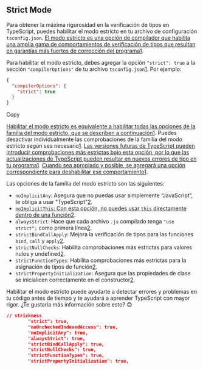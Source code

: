 
## Strict Mode

Para obtener la máxima rigurosidad en la verificación de tipos en TypeScript, puedes habilitar el modo estricto en tu archivo de configuración `tsconfig.json`. [El modo estricto es una opción de compilador que habilita una amplia gama de comportamientos de verificación de tipos que resultan en garantías más fuertes de corrección del programa](https://www.typescriptlang.org/tsconfig/strict.html)[1](https://www.typescriptlang.org/tsconfig/strict.html).

Para habilitar el modo estricto, debes agregar la opción `"strict": true` a la sección `"compilerOptions"` de tu archivo `tsconfig.json`[1](https://www.typescriptlang.org/tsconfig/strict.html). Por ejemplo:

```json
{
  "compilerOptions": {
    "strict": true
  }
}
```

Copy

[Habilitar el modo estricto es equivalente a habilitar todas las opciones de la familia del modo estricto, que se describen a continuación](https://www.typescriptlang.org/tsconfig/strict.html)[1](https://www.typescriptlang.org/tsconfig/strict.html). Puedes desactivar individualmente las comprobaciones de la familia del modo estricto según sea necesario[1](https://www.typescriptlang.org/tsconfig/strict.html). [Las versiones futuras de TypeScript pueden introducir comprobaciones más estrictas bajo esta opción, por lo que las actualizaciones de TypeScript pueden resultar en nuevos errores de tipo en tu programa](https://www.typescriptlang.org/tsconfig/strict.html)[1](https://www.typescriptlang.org/tsconfig/strict.html). [Cuando sea apropiado y posible, se agregará una opción correspondiente para deshabilitar ese comportamiento](https://www.typescriptlang.org/tsconfig/strict.html)[1](https://www.typescriptlang.org/tsconfig/strict.html).

Las opciones de la familia del modo estricto son las siguientes:

- `noImplicitAny`: Asegura que no puedas usar simplemente “JavaScript”, te obliga a usar "TypeScript"[2](https://dev.to/jsdev/strict-mode-typescript-j8p).
- [`noImplicitThis`: Con esta opción, no puedes usar `this` directamente dentro de una función](https://dev.to/jsdev/strict-mode-typescript-j8p)[2](https://dev.to/jsdev/strict-mode-typescript-j8p).
- `alwaysStrict`: Hace que cada archivo `.js` compilado tenga `"use strict";` como primera línea[2](https://dev.to/jsdev/strict-mode-typescript-j8p).
- `strictBindCallApply`: Mejora la verificación de tipos para las funciones `bind`, `call` y `apply`[2](https://dev.to/jsdev/strict-mode-typescript-j8p).
- `strictNullChecks`: Habilita comprobaciones más estrictas para valores nulos y undefined[2](https://dev.to/jsdev/strict-mode-typescript-j8p).
- `strictFunctionTypes`: Habilita comprobaciones más estrictas para la asignación de tipos de función[2](https://dev.to/jsdev/strict-mode-typescript-j8p).
- `strictPropertyInitialization`: Asegura que las propiedades de clase se inicialicen correctamente en el constructor[2](https://dev.to/jsdev/strict-mode-typescript-j8p).

Habilitar el modo estricto puede ayudarte a detectar errores y problemas en tu código antes de tiempo y te ayudará a aprender TypeScript con mayor rigor. ¿Te gustaría más información sobre esto? 😊


```json
// strickness
        "strict": true,
        "noUncheckedIndexedAccess": true,
        "noImplicitAny": true,
        "alwaysStrict": true,
        "strictBindCallApply": true,
        "strictNullChecks": true,
        "strictFunctionTypes": true,
        "strictPropertyInitialization": true,
```

